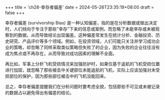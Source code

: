 +++
title = 'ch28-幸存者偏差'
date = 2024-05-26T23:35:19+08:00
draft = false
+++

幸存者偏差 (survivorship Bias) 是一种认知偏差，指的是在分析数据或做出决定时，人们倾向于专注于那些"幸存"下来的信息或案例，而忽略了未能幸存或未被观察到的数据，从而导致结论出现偏差。这种偏差常发生在统计分析、金融投资、历史研究、产品评价等多个领域。例如，在投资领域，人们可能只关注并学习成功企业的策略，却忽略了同样采取类似策略但失败了的企业，因为失败的企业往往没有成为焦点或不再存在，从而导致对成功因素的理解不全面。

再比如，军事上分析飞机受损情况来加强防护时，如果仅基于返航的飞机受损位置进行加固，就忽略了那些被击中关键部位未能返航的飞机，实际上应该加强对未受损部位的保护，因为那些部位被击中的飞机没能回来。

总之，幸存者偏差提醒我们在分析问题时要考虑全貌，包括那些不可见或未被记录的数据占以避免得出有偏差的结论。
